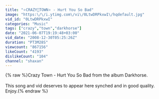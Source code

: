 ```yaml
---
title: "⭐CRAZY🦋TOWN⭐ - Hurt You So Bad"
image: "https:\/\/i.ytimg.com\/vi\/0LtwDRPkxwI\/hqdefault.jpg"
vid_id: "0LtwDRPkxwI"
categories: "Music"
tags: ["crazy","town","darkhorse"]
date: "2021-06-07T19:19:48+03:00"
vid_date: "2008-12-30T05:25:26Z"
duration: "PT3M28S"
viewcount: "867156"
likeCount: "4193"
dislikeCount: "104"
channel: "shaxan"
---
```

{% raw %}Crazy Town - Hurt You So Bad from the album Darkhorse.<br /><br />This song and vid deserves to appear here synched and in good quality. Enjoy.{% endraw %}
